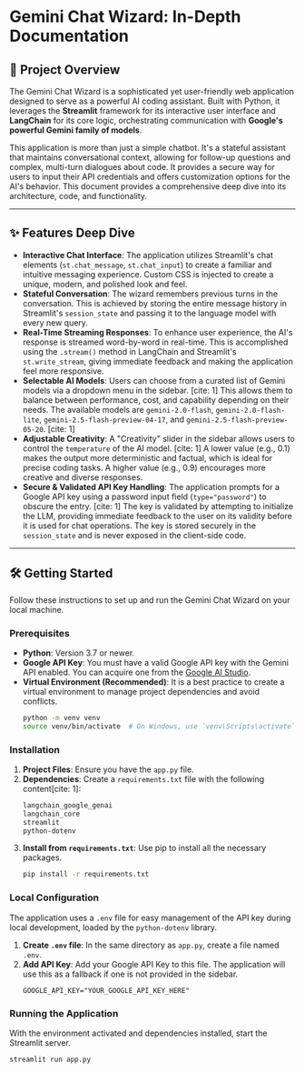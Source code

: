 # Gemini Chat Wizard: In-Depth Documentation

## 🚀 Project Overview

The Gemini Chat Wizard is a sophisticated yet user-friendly web application designed to serve as a powerful AI coding assistant. Built with Python, it leverages the **Streamlit** framework for its interactive user interface and **LangChain** for its core logic, orchestrating communication with **Google's powerful Gemini family of models**.

This application is more than just a simple chatbot. It's a stateful assistant that maintains conversational context, allowing for follow-up questions and complex, multi-turn dialogues about code. It provides a secure way for users to input their API credentials and offers customization options for the AI's behavior. This document provides a comprehensive deep dive into its architecture, code, and functionality.

---

## ✨ Features Deep Dive

* **Interactive Chat Interface**: The application utilizes Streamlit's chat elements (`st.chat_message`, `st.chat_input`) to create a familiar and intuitive messaging experience. Custom CSS is injected to create a unique, modern, and polished look and feel.
* **Stateful Conversation**: The wizard remembers previous turns in the conversation. This is achieved by storing the entire message history in Streamlit's `session_state` and passing it to the language model with every new query.
* **Real-Time Streaming Responses**: To enhance user experience, the AI's response is streamed word-by-word in real-time. This is accomplished using the `.stream()` method in LangChain and Streamlit's `st.write_stream`, giving immediate feedback and making the application feel more responsive.
* **Selectable AI Models**: Users can choose from a curated list of Gemini models via a dropdown menu in the sidebar. [cite: 1] This allows them to balance between performance, cost, and capability depending on their needs. The available models are `gemini-2.0-flash`, `gemini-2.0-flash-lite`, `gemini-2.5-flash-preview-04-17`, and `gemini-2.5-flash-preview-05-20`. [cite: 1]
* **Adjustable Creativity**: A "Creativity" slider in the sidebar allows users to control the `temperature` of the AI model. [cite: 1] A lower value (e.g., 0.1) makes the output more deterministic and factual, which is ideal for precise coding tasks. A higher value (e.g., 0.9) encourages more creative and diverse responses.
* **Secure & Validated API Key Handling**: The application prompts for a Google API key using a password input field (`type="password"`) to obscure the entry. [cite: 1] The key is validated by attempting to initialize the LLM, providing immediate feedback to the user on its validity before it is used for chat operations. The key is stored securely in the `session_state` and is never exposed in the client-side code.

---

## 🛠️ Getting Started

Follow these instructions to set up and run the Gemini Chat Wizard on your local machine.

### Prerequisites

* **Python**: Version 3.7 or newer.
* **Google API Key**: You must have a valid Google API key with the Gemini API enabled. You can acquire one from the [Google AI Studio](https://aistudio.google.com/).
* **Virtual Environment (Recommended)**: It is a best practice to create a virtual environment to manage project dependencies and avoid conflicts.
    ```bash
    python -m venv venv
    source venv/bin/activate  # On Windows, use `venv\Scripts\activate`
    ```

### Installation

1.  **Project Files**: Ensure you have the `app.py` file.
2.  **Dependencies**: Create a `requirements.txt` file with the following content[cite: 1]:
    ```txt
    langchain_google_genai
    langchain_core
    streamlit
    python-dotenv
    ```
3.  **Install from `requirements.txt`**: Use pip to install all the necessary packages.
    ```bash
    pip install -r requirements.txt
    ```

### Local Configuration

The application uses a `.env` file for easy management of the API key during local development, loaded by the `python-dotenv` library.

1.  **Create `.env` file**: In the same directory as `app.py`, create a file named `.env`.
2.  **Add API Key**: Add your Google API Key to this file. The application will use this as a fallback if one is not provided in the sidebar.
    ```
    GOOGLE_API_KEY="YOUR_GOOGLE_API_KEY_HERE"
    ```

### Running the Application

With the environment activated and dependencies installed, start the Streamlit server.

```bash
streamlit run app.py